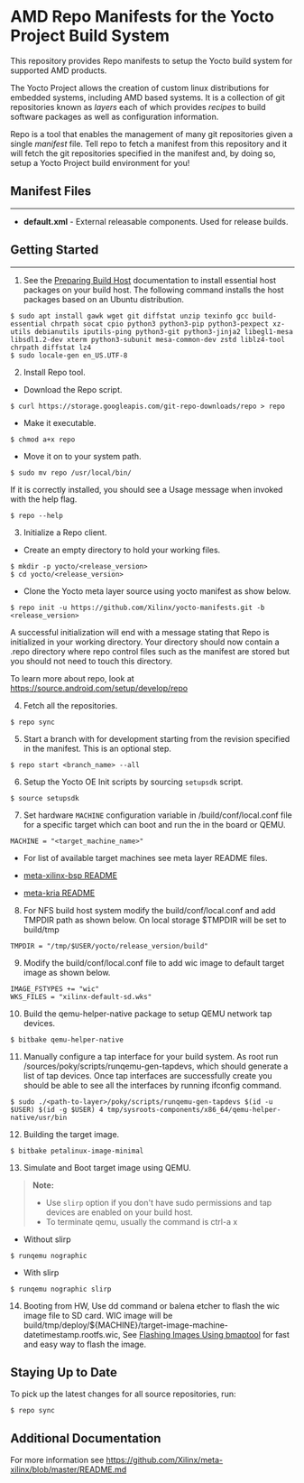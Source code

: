 # AMD Repo Manifests for the Yocto Project Build System

This repository provides Repo manifests to setup the Yocto build system for
supported AMD products.

The Yocto Project allows the creation of custom linux distributions for
embedded systems, including AMD based systems.  It is a collection of git
repositories known as *layers* each of which provides *recipes* to build
software packages as well as configuration information.

Repo is a tool that enables the management of many git repositories given a
single *manifest* file.  Tell repo to fetch a manifest from this repository and
it will fetch the git repositories specified in the manifest and, by doing so,
setup a Yocto Project build environment for you!

## Manifest Files
---

* **default.xml** - External releasable components. Used for release builds.

## Getting Started
---
1. See the [Preparing Build Host](https://docs.yoctoproject.org/singleindex.html#preparing-the-build-host)
   documentation to install essential host packages on your build host. The
   following command installs the host packages based on an Ubuntu distribution.
```
$ sudo apt install gawk wget git diffstat unzip texinfo gcc build-essential chrpath socat cpio python3 python3-pip python3-pexpect xz-utils debianutils iputils-ping python3-git python3-jinja2 libegl1-mesa libsdl1.2-dev xterm python3-subunit mesa-common-dev zstd liblz4-tool chrpath diffstat lz4
$ sudo locale-gen en_US.UTF-8
```

2.  Install Repo tool.

* Download the Repo script.
```
$ curl https://storage.googleapis.com/git-repo-downloads/repo > repo
```

* Make it executable.
```
$ chmod a+x repo
```

* Move it on to your system path.
```
$ sudo mv repo /usr/local/bin/
```

If it is correctly installed, you should see a Usage message when invoked
with the help flag.
```
$ repo --help
```
3. Initialize a Repo client.

* Create an empty directory to hold your working files.
```
$ mkdir -p yocto/<release_version>
$ cd yocto/<release_version>
```

* Clone the Yocto meta layer source using yocto manifest as show below.
```
$ repo init -u https://github.com/Xilinx/yocto-manifests.git -b <release_version>
```
A successful initialization will end with a message stating that Repo is
initialized in your working directory. Your directory should now contain a
.repo directory where repo control files such as the manifest are stored but
you should not need to touch this directory.

To learn more about repo, look at https://source.android.com/setup/develop/repo

4. Fetch all the repositories.
```
$ repo sync
```

5. Start a branch with for development starting from the revision specified in
   the manifest. This is an optional step.
```
$ repo start <branch_name> --all
```

6. Setup the Yocto OE Init scripts by sourcing `setupsdk` script.
```
$ source setupsdk
```

7. Set hardware `MACHINE` configuration variable in <proj-dir>/build/conf/local.conf
   file for a specific target which can boot and run the in the board or QEMU.
```
MACHINE = "<target_machine_name>"
```
* For list of available target machines see meta layer README files.

 * [meta-xilinx-bsp README](https://github.com/Xilinx/meta-xilinx/tree/master/meta-xilinx-bsp#amd-xilinx-evaluation-boards-bsp-machines-files)
 * [meta-kria README](https://github.com/Xilinx/meta-kria/blob/master/README.md#amd-xilinx-kria-som-and-evaluation-starter-kits-bsp-machines-files)

8. For NFS build host system modify the build/conf/local.conf and add TMPDIR
   path as shown below. On local storage $TMPDIR will be set to build/tmp
```
TMPDIR = "/tmp/$USER/yocto/release_version/build"
```

9. Modify the build/conf/local.conf file to add wic image to default target
   image as shown below.
```
IMAGE_FSTYPES += "wic"
WKS_FILES = "xilinx-default-sd.wks"
```

10. Build the qemu-helper-native package to setup QEMU network tap devices.
```
$ bitbake qemu-helper-native
```

11. Manually configure a tap interface for your build system. As root run
   <path-to>/sources/poky/scripts/runqemu-gen-tapdevs, which should generate a
   list of tap devices. Once tap interfaces are successfully create you should
   be able to see all the interfaces by running ifconfig command.

```
$ sudo ./<path-to-layer>/poky/scripts/runqemu-gen-tapdevs $(id -u $USER) $(id -g $USER) 4 tmp/sysroots-components/x86_64/qemu-helper-native/usr/bin
```

12. Building the target image.
```
$ bitbake petalinux-image-minimal
```

13. Simulate and Boot target image using QEMU.
> **Note:**
> * Use `slirp` option if you don't have sudo permissions and tap devices
  are enabled on your build host.
> * To terminate qemu, usually the command is ctrl-a x

* Without slirp
```
$ runqemu nographic
```

* With slirp
```
$ runqemu nographic slirp
```

14. Booting from HW, Use dd command or balena etcher to flash the wic image file
    to SD card. WIC image will be build/tmp/deploy/${MACHINE}/target-image-machine-datetimestamp.rootfs.wic,
    See [Flashing Images Using bmaptool](https://docs.yoctoproject.org/singleindex.html#flashing-images-using-bmaptool)
    for fast and easy way to flash the image.

## Staying Up to Date

To pick up the latest changes for all source repositories, run:
```
$ repo sync
```

## Additional Documentation

For more information see https://github.com/Xilinx/meta-xilinx/blob/master/README.md
